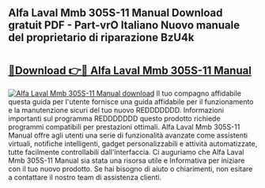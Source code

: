 ## Alfa Laval Mmb 305S-11 Manual Download gratuit PDF - Part-vrO Italiano Nuovo manuale del proprietario di riparazione BzU4k

# <h2><a href="http://dfgd5f.blite.top/?on=Alfa+Laval+Mmb+305S-11+Manual">🔗Download 👉🔴 Alfa Laval Mmb 305S-11 Manual</a></h2>

[![Alfa Laval Mmb 305S-11 Manual download](https://i.imgur.com/lujVjoI.png)](http://dfgd5f.blite.top/?on=Alfa+Laval+Mmb+305S-11+Manual)
Il tuo compagno affidabile questa guida per l'utente fornisce una guida affidabile per il funzionamento e la manutenzione sicuri del tuo nuovo REDDDDDDD. Informazioni importanti sul programma REDDDDDDD questo prodotto richiede programmi compatibili per prestazioni ottimali. Alfa Laval Mmb 305S-11 Manual offre agli utenti una serie di funzionalità avanzate come assistenti virtuali, notifiche intelligenti, gadget personalizzabili e attività automatizzate, tutte facilmente controllabili dall'interfaccia. Ci auguriamo che Alfa Laval Mmb 305S-11 Manual sia stata una risorsa utile e Informativa per iniziare con il tuo nuovo prodotto. Se hai bisogno di aiuto o chiarimenti, non esitare a contattare il nostro team di assistenza clienti.
